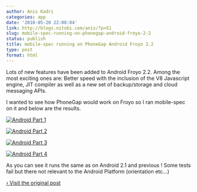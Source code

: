 ```yaml
---
author: Anis Kadri
categories: app
date: '2010-05-20 22:08:04'
link: http://blogs.nitobi.com/anis/?p=51
slug: mobile-spec-running-on-phonegap-android-froyo-2-2
status: publish
title: mobile-spec running on PhoneGap Android Froyo 2.2
type: post
format: html
---
```


Lots of new features have been added to Android Froyo 2.2\. Among the most exciting ones are: Better speed with the inclusion of the V8 Javascript engine, JIT compiler as well as a new set of backup/storage and cloud messaging APIs.

I wanted to see how PhoneGap would work on Froyo so I ran mobile-spec on it and below are the results.

[![Android Part 1](http://blogs.nitobi.com/anis/wp-content/uploads/2010/05/4.tiff)](http://blogs.nitobi.com/anis/wp-content/uploads/2010/05/1.tiff)

[![Android Part 2](http://blogs.nitobi.com/anis/wp-content/uploads/2010/05/4.tiff)](http://blogs.nitobi.com/anis/wp-content/uploads/2010/05/2.tiff)

[![Android Part 3](http://blogs.nitobi.com/anis/wp-content/uploads/2010/05/4.tiff)](http://blogs.nitobi.com/anis/wp-content/uploads/2010/05/3.tiff)

[![Android Part 4](http://blogs.nitobi.com/anis/wp-content/uploads/2010/05/4.tiff)](http://blogs.nitobi.com/anis/wp-content/uploads/2010/05/4.tiff)

As you can see it runs the same as on Android 2.1 and previous ! Some tests fail but there not relevant to the Android Platform (orientation etc…)

[› Visit the original post](http://blogs.nitobi.com/anis/?p=51)

